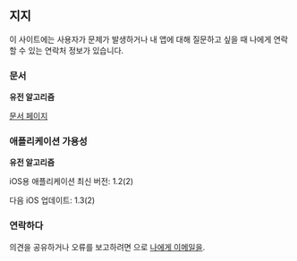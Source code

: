 ## 지지

이 사이트에는 사용자가 문제가 발생하거나 내 앱에 대해 질문하고 싶을 때 나에게 연락할 수 있는 연락처 정보가 있습니다.

### 문서

**유전 알고리즘**

[문서 페이지](https://www.taketechease.com/optfinder/genetic-algorithms.html)

### 애플리케이션 가용성

**유전 알고리즘**

iOS용 애플리케이션 최신 버전: 1.2(2)

다음 iOS 업데이트: 1.3(2)

### 연락하다

의견을 공유하거나 오류를 보고하려면 으로 [나에게 이메일을](mailto:i.d.kosinska@gmail.com).

